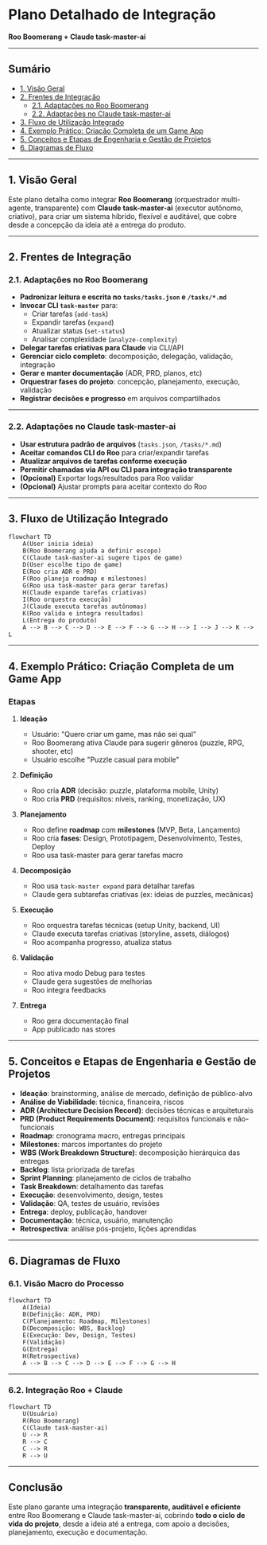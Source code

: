 # Plano Detalhado de Integração

**Roo Boomerang + Claude task-master-ai**

---

## Sumário

- [1. Visão Geral](#1-visão-geral)
- [2. Frentes de Integração](#2-frentes-de-integração)
  - [2.1. Adaptações no Roo Boomerang](#21-adaptações-no-roo-boomerang)
  - [2.2. Adaptações no Claude task-master-ai](#22-adaptações-no-claude-task-master-ai)
- [3. Fluxo de Utilização Integrado](#3-fluxo-de-utilização-integrado)
- [4. Exemplo Prático: Criação Completa de um Game App](#4-exemplo-prático-criação-completa-de-um-game-app)
- [5. Conceitos e Etapas de Engenharia e Gestão de Projetos](#5-conceitos-e-etapas-de-engenharia-e-gestão-de-projetos)
- [6. Diagramas de Fluxo](#6-diagramas-de-fluxo)

---

## 1. Visão Geral

Este plano detalha como integrar **Roo Boomerang** (orquestrador multi-agente, transparente) com **Claude task-master-ai** (executor autônomo, criativo), para criar um sistema híbrido, flexível e auditável, que cobre desde a concepção da ideia até a entrega do produto.

---

## 2. Frentes de Integração

### 2.1. **Adaptações no Roo Boomerang**

- **Padronizar leitura e escrita no `tasks/tasks.json` e `/tasks/*.md`**
- **Invocar CLI `task-master`** para:
  - Criar tarefas (`add-task`)
  - Expandir tarefas (`expand`)
  - Atualizar status (`set-status`)
  - Analisar complexidade (`analyze-complexity`)
- **Delegar tarefas criativas para Claude** via CLI/API
- **Gerenciar ciclo completo**: decomposição, delegação, validação, integração
- **Gerar e manter documentação** (ADR, PRD, planos, etc)
- **Orquestrar fases do projeto**: concepção, planejamento, execução, validação
- **Registrar decisões e progresso** em arquivos compartilhados

---

### 2.2. **Adaptações no Claude task-master-ai**

- **Usar estrutura padrão de arquivos** (`tasks.json`, `/tasks/*.md`)
- **Aceitar comandos CLI do Roo** para criar/expandir tarefas
- **Atualizar arquivos de tarefas conforme execução**
- **Permitir chamadas via API ou CLI para integração transparente**
- **(Opcional)** Exportar logs/resultados para Roo validar
- **(Opcional)** Ajustar prompts para aceitar contexto do Roo

---

## 3. Fluxo de Utilização Integrado

```mermaid
flowchart TD
    A(User inicia ideia)
    B(Roo Boomerang ajuda a definir escopo)
    C(Claude task-master-ai sugere tipos de game)
    D(User escolhe tipo de game)
    E(Roo cria ADR e PRD)
    F(Roo planeja roadmap e milestones)
    G(Roo usa task-master para gerar tarefas)
    H(Claude expande tarefas criativas)
    I(Roo orquestra execução)
    J(Claude executa tarefas autônomas)
    K(Roo valida e integra resultados)
    L(Entrega do produto)
    A --> B --> C --> D --> E --> F --> G --> H --> I --> J --> K --> L
```

---

## 4. Exemplo Prático: Criação Completa de um Game App

### **Etapas**

1. **Ideação**

   - Usuário: "Quero criar um game, mas não sei qual"
   - Roo Boomerang ativa Claude para sugerir gêneros (puzzle, RPG, shooter, etc)
   - Usuário escolhe "Puzzle casual para mobile"

2. **Definição**

   - Roo cria **ADR** (decisão: puzzle, plataforma mobile, Unity)
   - Roo cria **PRD** (requisitos: níveis, ranking, monetização, UX)

3. **Planejamento**

   - Roo define **roadmap** com **milestones** (MVP, Beta, Lançamento)
   - Roo cria **fases**: Design, Prototipagem, Desenvolvimento, Testes, Deploy
   - Roo usa task-master para gerar tarefas macro

4. **Decomposição**

   - Roo usa `task-master expand` para detalhar tarefas
   - Claude gera subtarefas criativas (ex: ideias de puzzles, mecânicas)

5. **Execução**

   - Roo orquestra tarefas técnicas (setup Unity, backend, UI)
   - Claude executa tarefas criativas (storyline, assets, diálogos)
   - Roo acompanha progresso, atualiza status

6. **Validação**

   - Roo ativa modo Debug para testes
   - Claude gera sugestões de melhorias
   - Roo integra feedbacks

7. **Entrega**
   - Roo gera documentação final
   - App publicado nas stores

---

## 5. Conceitos e Etapas de Engenharia e Gestão de Projetos

- **Ideação**: brainstorming, análise de mercado, definição de público-alvo
- **Análise de Viabilidade**: técnica, financeira, riscos
- **ADR (Architecture Decision Record)**: decisões técnicas e arquiteturais
- **PRD (Product Requirements Document)**: requisitos funcionais e não-funcionais
- **Roadmap**: cronograma macro, entregas principais
- **Milestones**: marcos importantes do projeto
- **WBS (Work Breakdown Structure)**: decomposição hierárquica das entregas
- **Backlog**: lista priorizada de tarefas
- **Sprint Planning**: planejamento de ciclos de trabalho
- **Task Breakdown**: detalhamento das tarefas
- **Execução**: desenvolvimento, design, testes
- **Validação**: QA, testes de usuário, revisões
- **Entrega**: deploy, publicação, handover
- **Documentação**: técnica, usuário, manutenção
- **Retrospectiva**: análise pós-projeto, lições aprendidas

---

## 6. Diagramas de Fluxo

### 6.1. Visão Macro do Processo

```mermaid
flowchart TD
    A(Ideia)
    B(Definição: ADR, PRD)
    C(Planejamento: Roadmap, Milestones)
    D(Decomposição: WBS, Backlog)
    E(Execução: Dev, Design, Testes)
    F(Validação)
    G(Entrega)
    H(Retrospectiva)
    A --> B --> C --> D --> E --> F --> G --> H
```

---

### 6.2. Integração Roo + Claude

```mermaid
flowchart TD
    U(Usuário)
    R(Roo Boomerang)
    C(Claude task-master-ai)
    U --> R
    R --> C
    C --> R
    R --> U
```

---

## **Conclusão**

Este plano garante uma integração **transparente, auditável e eficiente** entre Roo Boomerang e Claude task-master-ai, cobrindo **todo o ciclo de vida do projeto**, desde a ideia até a entrega, com apoio a decisões, planejamento, execução e documentação.

